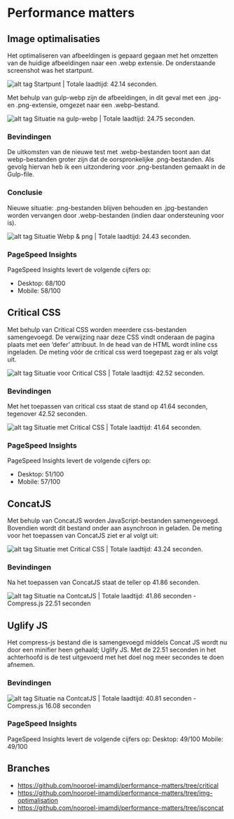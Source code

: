 # Performance matters

## Image optimalisaties
Het optimaliseren van afbeeldingen is gepaard gegaan met het omzetten van de huidige afbeeldingen naar een .webp extensie. De onderstaande screenshot was het startpunt.

![alt tag](https://github.com/nooroel-imamdi/performance-matters/blob/master/default.png?raw=true)
Startpunt | Totale laadtijd: 42.14 seconden.


Met behulp van gulp-webp zijn de afbeeldingen, in dit geval met een .jpg- en .png-extensie, omgezet naar een .webp-bestand.

![alt tag](https://github.com/nooroel-imamdi/performance-matters/blob/master/webp.png?raw=true)
Situatie na gulp-webp | Totale laadtijd: 24.75 seconden.


### Bevindingen
De uitkomsten van de nieuwe test met .webp-bestanden toont aan dat webp-bestanden groter zijn dat de oorspronkelijke .png-bestanden. Als gevolg hiervan heb ik een uitzondering voor .png-bestanden gemaakt in de Gulp-file.

### Conclusie
Nieuwe situatie: .png-bestanden blijven behouden en .jpg-bestanden worden vervangen door .webp-bestanden (indien daar ondersteuning voor is).

![alt tag](https://github.com/nooroel-imamdi/performance-matters/blob/master/png-webp.png?raw=true)
Situatie Webp & png | Totale laadtijd: 24.43 seconden.


### PageSpeed Insights
PageSpeed Insights levert de volgende cijfers op:
- Desktop: 68/100
- Mobile: 58/100


## Critical CSS
Met behulp van Critical CSS worden meerdere css-bestanden samengevoegd. De verwijzing naar deze CSS vindt onderaan de pagina plaats met een ‘defer’ attribuut. In de head van de HTML wordt inline css ingeladen. De meting vóór de critical css werd toegepast zag er als volgt uit.

![alt tag](https://github.com/nooroel-imamdi/performance-matters/blob/master/meting-voor-critical.png?raw=true)
Situatie voor Critical CSS | Totale laadtijd: 42.52 seconden.


### Bevindingen
Met het toepassen van critical css staat de stand op 41.64 seconden, tegenover 42.52 seconden.

![alt tag](https://github.com/nooroel-imamdi/performance-matters/blob/master/meting-na-critical.png?raw=true)
Situatie met Critical CSS | Totale laadtijd: 41.64 seconden.


### PageSpeed Insights
PageSpeed Insights levert de volgende cijfers op:
- Desktop: 51/100
- Mobile: 57/100


## ConcatJS
Met behulp van ConcatJS worden JavaScript-bestanden samengevoegd. Bovendien wordt dit bestand onder aan asynchroon in geladen. De meting voor het toepassen van ConcatJS ziet er al volgt uit:

![alt tag](https://github.com/nooroel-imamdi/performance-matters/blob/master/meting-voor-concatjs.png?raw=true)
Situatie met Critical CSS | Totale laadtijd: 43.24 seconden.


### Bevindingen
Na het toepassen van ConcatJS staat de teller op 41.86 seconden.

![alt tag](https://github.com/nooroel-imamdi/performance-matters/blob/master/meting-na-concatjs.png?raw=true)
Situatie na ContcatJS | Totale laadtijd: 41.86 seconden - Compress.js 22.51 seconden


## Uglify JS
Het compress-js bestand die is samengevoegd middels Concat JS wordt nu door een  minifier heen gehaald; Uglify JS. Met de 22.51 seconden in het achterhoofd is de test uitgevoerd met het doel nog meer secondes te doen afnemen.

### Bevindingen
![alt tag](https://github.com/nooroel-imamdi/performance-matters/blob/master/meting-na-uglify.png?raw=true)
Situatie na ContcatJS | Totale laadtijd: 40.81 seconden - Compress.js 16.08 seconden


### PageSpeed Insights
PageSpeed Insights levert de volgende cijfers op:
Desktop: 49/100
Mobile: 49/100


## Branches
- https://github.com/nooroel-imamdi/performance-matters/tree/critical
- https://github.com/nooroel-imamdi/performance-matters/tree/img-optimalisation
- https://github.com/nooroel-imamdi/performance-matters/tree/jsconcat
